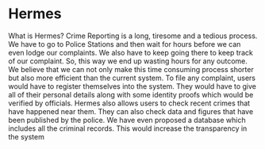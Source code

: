 # Hermes
What is Hermes?
Crime Reporting is a long, tiresome and a  tedious process. 
We have to go to Police Stations and then wait for hours before we can even lodge our complaints. We also have to keep going there to keep track of our complaint.
So, this way we end up wasting hours for any outcome.
We believe that we can not only make this time consuming process shorter but also more efficient than the current system.
To file any complaint, users would have to register themselves into the system. They would have to give all of their personal details along with some identity proofs which would be verified by officials.
Hermes also allows users to check recent crimes that have happened near them. They can also check data and figures that have been published by the police.
We have even proposed a database which includes all the criminal records. This would increase the transparency in the system
